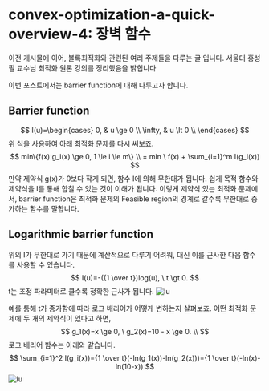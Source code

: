 # convex-optimization-a-quick-overview-4: 장벽 함수
이전 게시물에 이어, 볼록최적화와 관련된 여러 주제들을 다루는 글 입니다. 서울대 홍성필 교수님 최적화 원론 강의를 정리했음을 밝힙니다

이번 포스트에서는 barrier function에 대해 다루고자 합니다.
## Barrier function
$$
I(u)=\begin{cases}
0, & u \ge 0 \\
\infty, & u \lt 0 \\
\end{cases}
$$
위 식을 사용하여 아래 최적화 문제를 다시 써보죠.
$$
min\{f(x):g_i(x) \ge 0, 1 \le i \le m\} \\
= min \ f(x) + \sum_{i=1}^m I(g_i(x))
$$
만약 제약식 g(x)가 0보다 작게 되면, 함수 I에 의해 무한대가 됩니다. 쉽게 목적 함수와 제약식을 I를 통해 합칠 수 있는 것이 이해가 됩니다.
이렇게 제약식 있는 최적화 문제에서, barrier function은 최적화 문제의 Feasible region의 경계로 갈수록 무한대로 증가하는 함수를 말합니다.

## Logarithmic barrier function
위의 I가 무한대로 가기 때문에 계산적으로 다루기 어려워, 대신 이를 근사한 다음 함수를 사용할 수 있습니다.
$$
I(u)=-({1 \over t})log(u), \ t \gt 0.
$$
t는 조정 파라미터로 클수록 정확한 근사가 됩니다.
![Iu](https://user-images.githubusercontent.com/11609881/111646763-45cb3b80-8845-11eb-8a03-35fb0b8e97c7.gif)

예를 통해 t가 증가함에 따라 로그 배리어가 어떻게 변하는지 살펴보죠. 어떤 최적화 문제에 두 개의 제약식이 있다고 하면,
$$
g_1(x)=x \ge 0, \ g_2(x)=10 - x \ge 0. \\
$$
로그 배리어 함수는 아래와 같습니다.
$$
\sum_{i=1}^2 I(g_i(x))={1 \over t}(-ln(g_1(x))-ln(g_2(x)))={1 \over t}(-ln(x)-ln(10-x))
$$
![Iu](https://user-images.githubusercontent.com/11609881/111649736-ffc3a700-8847-11eb-8c57-31581d29daf7.gif)


<!--stackedit_data:
eyJoaXN0b3J5IjpbLTE5ODg4MjA4OTYsMjAxNTYwNzcwMCwtMj
I1OTcyODM0LC0xMDYyMzg1MjExLDY0NDgyMjM1OSwyODY1NzU3
NjldfQ==
-->
